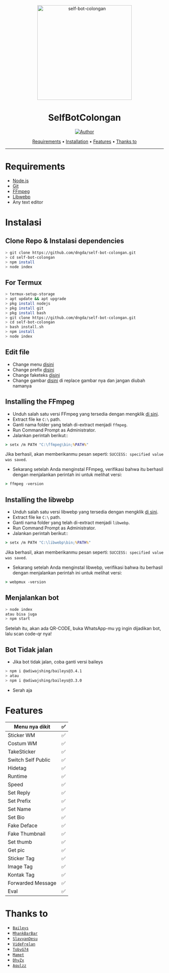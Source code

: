 <div align="center">
<img src="https://camo.githubusercontent.com/40a80c83c5ce6ff286d0693ebe6b736cdcce8c94b22e3cd1b56ef5904733da8e/68747470733a2f2f6173736574732e737469636b706e672e636f6d2f696d616765732f3538306235376663643939393665323462633433633534332e706e67" alt="self-bot-colongan" width="300" />

# SelfBotColongan

>
>
>

<p align="center">
  <a href="https://github.com/dngda"><img title="Author" src="https://img.shields.io/badge/Author-dngda-red.svg?style=for-the-badge&logo=github" /></a>
</p>

<p align="center">
  <a href="https://github.com/dngda/self-bot-colongan#requirements">Requirements</a> •
  <a href="https://github.com/dngda/self-bot-colongan#instalasi">Installation</a> •
  <a href="https://github.com/dngda/self-bot-colongan#features">Features</a> •
  <a href="https://github.com/dngda/self-bot-colongan#thanks-to">Thanks to</a>
</p>
</div>


---



# Requirements
* [Node.js](https://nodejs.org/en/)
* [Git](https://git-scm.com/downloads)
* [FFmpeg](https://github.com/BtbN/FFmpeg-Builds/releases/download/autobuild-2020-12-08-13-03/ffmpeg-n4.3.1-26-gca55240b8c-win64-gpl-4.3.zip)
* [Libwebp](https://developers.google.com/speed/webp/download)
* Any text editor

# Instalasi
## Clone Repo & Instalasi dependencies
```bash
> git clone https://github.com/dngda/self-bot-colongan.git
> cd self-bot-colongan
> npm install
> node index
```
## For Termux
```bash
> termux-setup-storage
> apt update && apt upgrade
> pkg install nodejs
> pkg install git
> pkg install bash
> git clone https://github.com/dngda/self-bot-colongan.git
> cd self-bot-colongan
> bash install.sh
> npm install
> node index
```

## Edit file
- Change menu [disini](https://github.com/dngda/self-bot-colongan/blob/master/index.js#95)
- Change prefix [disini](https://github.com/dngda/self-bot-colongan/blob/master/index.js#35)
- Change faketeks [disini](https://github.com/dngda/self-bot-colongan/blob/master/index.js#33)
- Change gambar [disini](https://github.com/dngda/self-bot-colongan/blob/master/media/wa.jpeg) di replace gambar nya dan jangan diubah namanya


## Installing the FFmpeg
* Unduh salah satu versi FFmpeg yang tersedia dengan mengklik [di sini](https://www.gyan.dev/ffmpeg/builds/).
* Extract file ke `C:\` path.
* Ganti nama folder yang telah di-extract menjadi `ffmpeg`.
* Run Command Prompt as Administrator.
* Jalankan perintah berikut::
```cmd
> setx /m PATH "C:\ffmpeg\bin;%PATH%"
```
Jika berhasil, akan memberikanmu pesan seperti: `SUCCESS: specified value was saved`.
* Sekarang setelah Anda menginstal FFmpeg, verifikasi bahwa itu berhasil dengan menjalankan perintah ini untuk melihat versi:
```cmd
> ffmpeg -version
```


## Installing the libwebp
* Unduh salah satu versi libwebp yang tersedia dengan mengklik [di sini](https://developers.google.com/speed/webp/download).
* Extract file ke `C:\` path.
* Ganti nama folder yang telah di-extract menjadi `libwebp`.
* Run Command Prompt as Administrator.
* Jalankan perintah berikut::
```cmd
> setx /m PATH "C:\libwebp\bin;%PATH%"
```
Jika berhasil, akan memberikanmu pesan seperti: `SUCCESS: specified value was saved`.
* Sekarang setelah Anda menginstal libwebp, verifikasi bahwa itu berhasil dengan menjalankan perintah ini untuk melihat versi:
```cmd
> webpmux -version
```

## Menjalankan bot
```bash
> node index
atau bisa juga
> npm start
```

 Setelah itu, akan ada QR-CODE, buka WhatsApp-mu yg ingin dijadikan bot, lalu scan code-qr nya!

## Bot Tidak jalan
- Jika bot tidak jalan, coba ganti versi baileys
```bash
> npm i @adiwajshing/baileys@3.4.1
> atau
> npm i @adiwajshing/baileys@3.3.0
```
- Serah aja 

# Features

| Menu nya dikit |✅|
| ------------- | ------------- |
| Sticker WM|✅|
| Costum WM|✅|
| TakeSticker|✅|
| Switch Self Public|✅|
| Hidetag|✅|
| Runtime|✅|
| Speed|✅|
| Set Reply|✅|
| Set Prefix|✅|
| Set Name|✅|
| Set Bio|✅|
| Fake Deface|✅|
| Fake Thumbnail|✅|
| Set thumb|✅|
| Get pic|✅|
| Sticker Tag|✅|
| Image Tag|✅|
| Kontak Tag|✅|
| Forwarded Message|✅|
| Eval|✅|

# Thanks to
* [`Baileys`](https://github.com/adiwajshing/Baileys)
* [`MhankBarBar`](https://github.com/MhankBarBar)
* [`SlavyanDesu`](https://github.com/SlavyanDesu)
* [`VideFrelan`](https://github.com/VideFrelan)
* [`TobyG74`](https://github.com/TobyG74)
* [`Mamet`](https://github.com/mamet8/)
* [`DhyZx`](https://github.com/dhyZx)
* [`Aqulzz`](https://github.com/zennn08)
